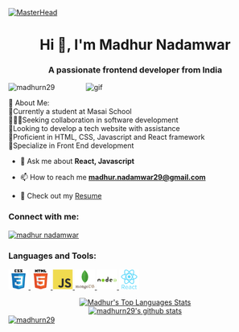 [![MasterHead](https://www.careerguide.com/career/wp-content/uploads/2020/03/giphy-7.gif)](https://madhurn29.github.io/)
<h1 align="center">Hi 👋, I'm Madhur Nadamwar</h1>
<h3 align="center">A passionate frontend developer from India</h3>
<a href="#"><img align="right" width="350px" src="https://r7q6w9z6.rocketcdn.me/career/wp-content/uploads/2020/03/hello.gif" alt="gif" /></a>

<p align="left"> <img src="https://komarev.com/ghpvc/?username=madhurn29&label=Profile%20views&color=0e75b6&style=flat" alt="madhurn29" /> </p>

💫 About Me:
<br/>
🔭Currently a student at Masai School<br>🧑‍🤝‍🧑Seeking collaboration in software development<br>💛Looking to develop a tech website with assistance<br>🌱Proficient in HTML, CSS, Javascript and React framework <br>💭Specialize in Front End development


- 💬 Ask me about **React, Javascript**

- 📫 How to reach me **madhur.nadamwar29@gmail.com**
- 📄 Check out my [Resume](https://drive.google.com/drive/u/1/folders/1cbbeBQ1IlPt5aisbpyzen7kk3SskMKOd)

<h3 align="left">Connect with me:</h3>
<p align="left">
<a href="https://www.linkedin.com/in/madhur-nadamwar" target="blank"><img align="center" src="https://raw.githubusercontent.com/rahuldkjain/github-profile-readme-generator/master/src/images/icons/Social/linked-in-alt.svg" alt="madhur nadamwar" height="30" width="40" /></a>
</p>

<h3 align="left">Languages and Tools:</h3>
<p align="left"> <a href="https://www.w3schools.com/css/" target="_blank" rel="noreferrer"> <img src="https://raw.githubusercontent.com/devicons/devicon/master/icons/css3/css3-original-wordmark.svg" alt="css3" width="40" height="40"/> </a> <a href="https://www.w3.org/html/" target="_blank" rel="noreferrer"> <img src="https://raw.githubusercontent.com/devicons/devicon/master/icons/html5/html5-original-wordmark.svg" alt="html5" width="40" height="40"/> </a> <a href="https://developer.mozilla.org/en-US/docs/Web/JavaScript" target="_blank" rel="noreferrer"> <img src="https://raw.githubusercontent.com/devicons/devicon/master/icons/javascript/javascript-original.svg" alt="javascript" width="40" height="40"/> </a> <a href="https://www.mongodb.com/" target="_blank" rel="noreferrer"> <img src="https://raw.githubusercontent.com/devicons/devicon/master/icons/mongodb/mongodb-original-wordmark.svg" alt="mongodb" width="40" height="40"/> </a> <a href="https://nodejs.org" target="_blank" rel="noreferrer"> <img src="https://raw.githubusercontent.com/devicons/devicon/master/icons/nodejs/nodejs-original-wordmark.svg" alt="nodejs" width="40" height="40"/> </a> <a href="https://reactjs.org/" target="_blank" rel="noreferrer"> <img src="https://raw.githubusercontent.com/devicons/devicon/master/icons/react/react-original-wordmark.svg" alt="react" width="40" height="40"/> </a> </p>


<div display="flex" align="center">
  <a href="#">
    <img alt="Madhur's Top Languages Stats"  src="https://github-readme-stats.vercel.app/api/top-langs/?username=madhurn29&hide=smalltalk&theme=algolia&layout=compact" width="400"  />
  </a>
</div>
<div display="flex" align="center">
  <a href="https://github.com/madhurn29?tab=repositories">
      <img width="400"   alt="madhurn29's github stats" 
           src="https://github-readme-stats.vercel.app/api?username=madhurn29&show_icons=true&theme=algolia&count_private=true" />
  </a>
</div>
 <div  align="center" style="display: flex; justify-content:"left" >
  <a href="#">
    <img  align="center" src="https://github-readme-streak-stats.herokuapp.com/?user=madhurn29&hide=smalltalk&theme=algolia&layout=compact" alt="madhurn29" />
  </a>
  </div>


